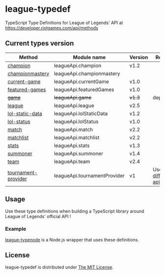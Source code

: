 # league-typedef
TypeScript Type Definitions for League of Legends' API at https://developer.riotgames.com/api/methods

## Current types version
| Method        	| Module name | Version 	| Remarks
|-----------------	|-----------  |------	    |--------
| [champion](https://developer.riotgames.com/api/methods#!/1015)        	| leagueApi.champion | v1.2 | |
| [championmastery](https://developer.riotgames.com/api/methods#!/1071)        	| leagueApi.championmastery |  | |
| [current-game](https://developer.riotgames.com/api/methods#!/976)    	| leagueApi.currentGame | v1.0 | |
| [featured-games](https://developer.riotgames.com/api/methods#!/977)  	| leagueApi.featuredGames | v1.0 | |
| ~~[game](https://developer.riotgames.com/api/methods#!/1060)~~             	| ~~leagueApi.game~~ | ~~v1.3~~ | deprecated |
| [league](https://developer.riotgames.com/api/methods#!/985)          	| leagueApi.league | v2.5 | |
| [lol-static-data](https://developer.riotgames.com/api/methods#!/1055) 	| leagueApi.lolStaticData | v1.2 | |
| [lol-status](https://developer.riotgames.com/api/methods#!/908)      	| leagueApi.lolStatus | v1.0 | |
| [match](https://developer.riotgames.com/api/methods#!/1064)           	| leagueApi.match | v2.2 | |
| [matchlist](https://developer.riotgames.com/api/methods#!/1069)         | leagueApi.matchlist | v2.2 | |
| [stats](https://developer.riotgames.com/api/methods#!/1062)           	| leagueApi.stats | v1.3 | |
| [summoner](https://developer.riotgames.com/api/methods#!/1061)        	| leagueApi.summoner	| v1.4 | |
| [team](https://developer.riotgames.com/api/methods#!/986)            	| leagueApi.team | v2.4 | |
| [tournament-provider](https://developer.riotgames.com/api/methods#!/1057) | leagueApi.tournamentProvider | v1 | Uses a [different api key](https://developer.riotgames.com/docs/tournaments-api) |

## Usage
Use these type definitions when building a TypeScript library around League of Legends' official API !

### Example
[league-typenode](https://github.com/Protectator/league-typenode) is a Node.js wrapper that uses these definitions.

## License
league-typedef is distributed under [The MIT License](http://opensource.org/licenses/MIT).
